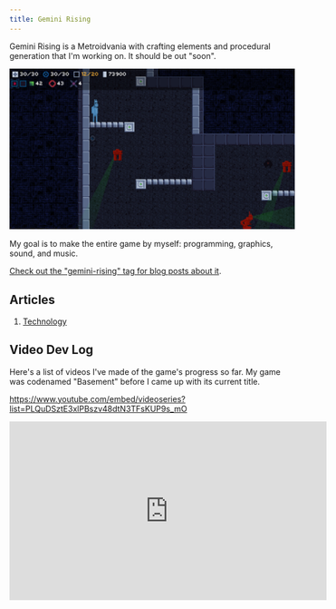 ```yaml
---
title: Gemini Rising
---
```


Gemini Rising is a Metroidvania with crafting elements and procedural generation that I'm working on. It should be out "soon".

![Neato screenshot of game](/static/games/gemini-rising/screenshot-2018-09-12.png "Screenshot as of 2018-09-12")

My goal is to make the entire game by myself: programming, graphics, sound, and music.

[Check out the "gemini-rising" tag for blog posts about it](/tags/gemini-rising).

## Articles

<articles-list></articles-list>

  1. [Technology](/games/gemini-rising/articles/technology)

## Video Dev Log

Here's a list of videos I've made of the game's progress so far. My game was codenamed "Basement" before I came up with its current title.

https://www.youtube.com/embed/videoseries?list=PLQuDSztE3xlPBszv48dtN3TFsKUP9s_mO

<iframe width="560" height="315" src="https://www.youtube.com/embed/videoseries?list=PLQuDSztE3xlPBszv48dtN3TFsKUP9s_mO" frameBorder="0" allow="autoplay; encrypted-media" allowFullScreen></iframe>


